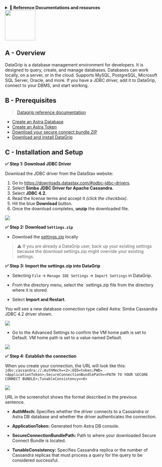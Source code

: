 <details>
<summary><b> 📖 Reference Documentations and resources</b></summary>
<ol>
<li><a href="https://docs.datastax.com/en/astra/docs/db-integration-datagrip.html"><b>📖 Astra Docs</b> - Reference documentation</a>
<li><a href="https://www.sestevez.com/astra-datagrip/">Instructions described in **Sebastian Estevez Blog post**</a>
</ol>
</details>

<img src="../../../../img/datagrip/logo-datagrip.png" height="100px" />

## A - Overview

DataGrip is a database management environment for developers. It is designed to query, create, and manage databases. Databases can work locally, on a server, or in the cloud. Supports MySQL, PostgreSQL, Microsoft SQL Server, Oracle, and more. If you have a JDBC driver, add it to DataGrip, connect to your DBMS, and start working.

## B - Prerequisites

> [Datagrip reference documentation](https://www.jetbrains.com/help/datagrip/quick-start-with-datagrip.html)

- [Create an Astra Database](/pages/astra/create-instance/)
- [Create an Astra Token](/pages/astra/create-token/)
- [Download your secure connect bundle ZIP](/pages/astra/download-scb/)
- [Download and install DataGrip](https://www.jetbrains.com/datagrip/download/)

## C - Installation and Setup

**✅ Step 1: Download JDBC Driver**

Download the JDBC driver from the DataStax website:

1. Go to https://downloads.datastax.com/#odbc-jdbc-drivers.
2. Select **Simba JDBC Driver for Apache Cassandra.**
3. Select **JDBC 4.2.**
4. Read the license terms and accept it _(click the checkbox)._
5. Hit the blue **Download** button.
6. Once the download completes, **unzip** the downloaded file.

<img src="../../../../img/pentaho-data-integration/download-drivers.png" />

**✅ Step 2: Download `Settings.zip`**

- Download the [settings.zip](https://datastax-21b7c7df5342.intercom-attachments-7.com/i/o/232268459/929cbfa881f4423cceb8b3b2/settings.zip) locally

> ⚠️ If you are already a DataGrip user, back up your existing settings because the download settings.zip might override your existing settings.

**✅ Step 3: Import the settings.zip into DataGrip**

- Selecting `File` → `Manage IDE Settings` → `Import Settings` in DataGrip.

- From the directory menu, select the `settings.zip file from the directory where it is stored.

- Select **Import and Restart**.

You will see a new database connection type called Astra: Simba Cassandra JDBC 4.2 driver shown.

<img src="../../../../img/datagrip/pic1.png" />

- Go to the Advanced Settings to confirm the VM home path is set to Default. VM home path is set to a value named Default.

<img src="../../../../img/datagrip/pic2.png" />

**✅ Step 4: Establish the connection**

When you create your connection, the URL will look like this: `jdbc:cassandra://;AuthMech=<2>;UID=token;PWD=<ApplicationToken>;SecureConnectionBundlePath=<PATH TO YOUR SECURE CONNECT BUNDLE>;TunableConsistency=<6>`

<img src="../../../../img/datagrip/pic3.png" />

URL in the screenshot shows the format described in the previous sentence.

- **AuthMech:** Specifies whether the driver connects to a Cassandra or Astra DB database and whether the driver authenticates the connection.

- **ApplicationToken:** Generated from Astra DB console.

- **SecureConnectionBundlePath:** Path to where your downloaded Secure Connect Bundle is located.

- **TunableConsistency:** Specifies Cassandra replica or the number of Cassandra replicas that must process a query for the query to be considered successful.
